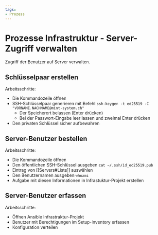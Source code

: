```yaml
---
tags:
- Prozess
---
```

# Prozesse Infrastruktur - Server-Zugriff verwalten

Zugriff der Benutzer auf Server verwalten.

## Schlüsselpaar erstellen

Arbeitsschritte:
* Die Kommandozeile öffnen
* SSH-Schlüsselpaar generieren mit Befehl `ssh-keygen -t ed25519 -C "VORNAME.NACHNAME@mint-system.ch"`
	* Der Speicherort belassen (Enter drücken)
	* Bei der Passwort-Eingabe leer lassen und zweimal Enter drücken
* Den privaten Schlüssel sicher aufbewahren

## Server-Benutzer bestellen

Arbeitsschritte:
* Die Kommandozeile öffnen
* Den öffentlichen SSH-Schlüssel ausgeben  `cat ~/.ssh/id_ed25519.pub`
* Eintrag von [[Servers#Liste]] auswählen
* Den Benutzernamen ausgeben `whoami`
* Aufgabe mit diesen Informationen in Infrastuktur-Projekt erstellen

## Server-Benutzer erfassen

Arbeitsschritte:
* Öffnen Ansible Infrastraktur-Projekt
* Benutzer mit Berechtigungen im Setup-Inventory erfassen
* Konfiguration verteilen
